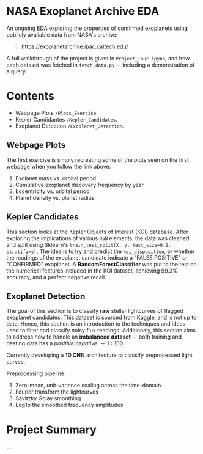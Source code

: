 # NASA Exoplanet Archive EDA

An ongoing EDA exploring the properties of confirmed exoplanets using publicly available data from NASA's archive:

> https://exoplanetarchive.ipac.caltech.edu/

A full walkthrough of the project is given in `Project_Tour.ipynb`, and how each dataset was fetched in `fetch_data.py` -- including a demonstration of a query.

# Contents

- Webpage Plots `/Plots_Exercise`.
- Kepler Candidantes `/Kepler_Candidates`.
- Exoplanet Detection `/Exoplanet_Detection`.

## Webpage Plots

The first exercise is simply recreating some of the plots seen on the first webpage when you follow the link above:
1. Exolanet mass vs. orbital period
2. Cumulative exoplanet discovery frequency by year
3. Eccentricity vs. orbital period
4. Planet density vs. planet radius

## Kepler Candidates

This section looks at the Kepler Objects of Interest (KOI) database. After exploring the implications of various `NaN` elements, the data was cleaned and split using Sklearn's `train_test_split(X, y, test_size=0.2, stratify=y)`. The idea is to try and predict the `koi_disposition`, or whether the readings of the exoplanet candidate indicate a "FALSE POSITIVE" or "CONFIRMED" exoplanet. A **RandomForestClassifier** was put to the test on the numerical features included in the KOI dataset, achieving $99.3\%$ accuracy, and a perfect negative recall.

## Exoplanet Detection

The goal of this section is to classify **raw** stellar lightcurves of flagged exoplanet candidates. This dataset is sourced from Kaggle, and is not up to date. Hence, this section is an introduction to the techniques and ideas used to filter and classify noisy flux readings. Additionaly, this section aims to address how to handle an **imbalanced dataset** -- both training and desting data has a *positive:negative* $\sim 1:100$.

Currently developing a **1D CNN** architecture to classify preprocessed light curves.

Preprocessing pipeline:

1. Zero-mean, unit-variance scaling across the time-domain.
2. Fourier transform the lightcurves
3. Savitzky Golay smoothing
4. Log1p the smoothed frequency amplitudes 

# Project Summary

...